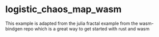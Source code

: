 # logistic_chaos_map_wasm

This example is adapted from the julia fractal example from the wasm-bindgen repo which is a great way to get started with rust and wasm



